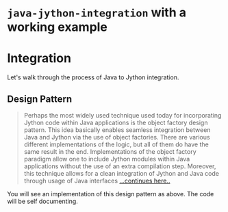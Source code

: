 # `java-jython-integration` with a working example

# Integration

Let's walk through the process of Java to Jython integration.

## Design Pattern

> Perhaps the most widely used technique used today for incorporating Jython code within Java applications is the object factory design pattern. This idea basically enables seamless integration between Java and Jython via the use of object factories. There are various different implementations of the logic, but all of them do have the same result in the end. Implementations of the object factory paradigm allow one to include Jython modules within Java applications without the use of an extra compilation step. Moreover, this technique allows for a clean integration of Jython and Java code through usage of Java interfaces [...continues here..](https://jython.readthedocs.io/en/latest/JythonAndJavaIntegration/?highlight=generics#object-factories)

You will see an implementation of this design pattern as above. The code will be self documenting.